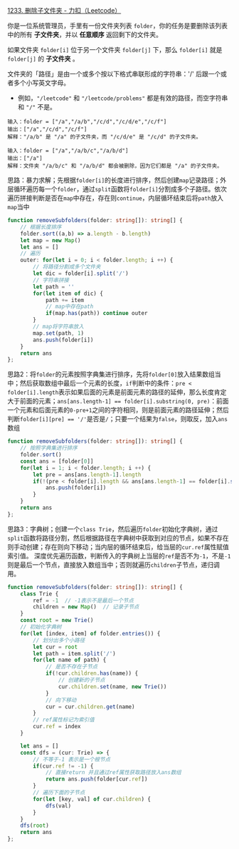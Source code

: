 [1233. 删除子文件夹 - 力扣（Leetcode）](https://leetcode.cn/problems/remove-sub-folders-from-the-filesystem/description/)

你是一位系统管理员，手里有一份文件夹列表 `folder`，你的任务是要删除该列表中的所有 **子文件夹**，并以 **任意顺序** 返回剩下的文件夹。

如果文件夹 `folder[i]` 位于另一个文件夹 `folder[j]` 下，那么 `folder[i]` 就是 `folder[j]` 的 **子文件夹** 。

文件夹的「路径」是由一个或多个按以下格式串联形成的字符串：'/' 后跟一个或者多个小写英文字母。

- 例如，`"/leetcode"` 和 `"/leetcode/problems"` 都是有效的路径，而空字符串和 `"/"` 不是。

```
输入：folder = ["/a","/a/b","/c/d","/c/d/e","/c/f"]
输出：["/a","/c/d","/c/f"]
解释："/a/b" 是 "/a" 的子文件夹，而 "/c/d/e" 是 "/c/d" 的子文件夹。

输入：folder = ["/a","/a/b/c","/a/b/d"]
输出：["/a"]
解释：文件夹 "/a/b/c" 和 "/a/b/d" 都会被删除，因为它们都是 "/a" 的子文件夹。
```

思路：暴力求解；先根据`folder[i]`的长度进行排序，然后创建`map`记录路径；外层循环遍历每一个`folder`，通过`split`函数将`folder[i]`分割成多个子路径。依次遍历拼接判断是否在`map`中存在，存在则`continue`，内层循环结束后将`path`放入`map`当中

```typescript
function removeSubfolders(folder: string[]): string[] {
    // 根据长度排序
    folder.sort((a,b) => a.length - b.length)
    let map = new Map()
    let ans = []
    // 遍历
    outer: for(let i = 0; i < folder.length; i ++) {
        // 将路径分割成多个文件夹
        let dic = folder[i].split('/')
        // 字符串拼接
        let path = ''
        for(let item of dic) {
            path += item
            // map中存在path 
            if(map.has(path)) continue outer
        }
        // map将字符串放入
        map.set(path, 1)
        ans.push(folder[i])
    }
    return ans
};
```

思路2：将`folder`的元素按照字典集进行排序，先将`folder[0]`放入结果数组当中；然后获取数组中最后一个元素的长度，`if`判断中的条件：`pre < folder[i].length`表示如果后面的元素是前面元素的路径的延伸，那么长度肯定大于前面的元素；`ans[ans.length-1] == folder[i].substring(0, pre)`：前面一个元素和后面元素的`0-pre+1`之间的字符相同，则是前面元素的路径延伸；然后判断`folder[i][pre] == '/'`是否是`/`；只要一个结果为`false`，则取反，加入`ans`数组

```typescript
function removeSubfolders(folder: string[]): string[] {
    // 按照字典集进行排序
    folder.sort()
    const ans = [folder[0]]
    for(let i = 1; i < folder.length; i ++) {
        let pre = ans[ans.length-1].length
        if(!(pre < folder[i].length && ans[ans.length-1] == folder[i].substring(0, pre) && folder[i][pre] == '/')) {
            ans.push(folder[i])
        }
    }
    return ans
};
```

思路3：字典树；创建一个`class Trie`，然后遍历`folder`初始化字典树，通过`split`函数将路径分割，然后根据路径在字典树中获取到对应的节点，如果不存在则手动创建；存在则向下移动；当内层的循环结束后，给当层的`cur.ref`属性赋值索引值。
深度优先遍历函数，判断传入的字典树上当层的`ref`是否不为`-1`，不是`-1`则是最后一个节点，直接放入数组当中；否则就遍历`children`子节点，递归调用。

```typescript
function removeSubfolders(folder: string[]): string[] {
    class Trie {
        ref = -1  // -1表示不是最后一个节点
        children = new Map()  // 记录子节点
    }
    const root = new Trie()
    // 初始化字典树
    for(let [index, item] of folder.entries()) {
        // 划分出多个小路径
        let cur = root
        let path = item.split('/')
        for(let name of path) {
            // 是否不存在子节点
            if(!cur.children.has(name)) {
                // 创建新的子节点
                cur.children.set(name, new Trie())
            }
            // 向下移动
            cur = cur.children.get(name)
        }
        // ref属性标记为索引值
        cur.ref = index
    }

    let ans = []
    const dfs = (cur: Trie) => {
        // 不等于-1 表示是一个根节点
        if(cur.ref != -1) {
            // 直接return 并且通过ref属性获取路径放入ans数组
            return ans.push(folder[cur.ref])
        }
        // 遍历下面的子节点
        for(let [key, val] of cur.children) {
            dfs(val)
        }
    }
    dfs(root)
    return ans
};
```

